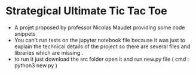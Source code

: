 # Strategical Ultimate Tic Tac Toe

- A projet proposed by professor Nicolas Maudet providing some code snippets 
- You can't run tests   on the jupyter notebook file because it was just to explain the technical details of the project so there 
are several files and libraries which are missing .
- to run it just download the src folder open it and run  new.py  file ( cmd : python3 new.py )
